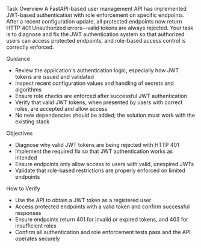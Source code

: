 Task Overview
A FastAPI-based user management API has implemented JWT-based authentication with role enforcement on specific endpoints. After a recent configuration update, all protected endpoints now return HTTP 401 Unauthorized errors—valid tokens are always rejected. Your task is to diagnose and fix the JWT authentication system so that authorized users can access protected endpoints, and role-based access control is correctly enforced.

Guidance
- Review the application's authentication logic, especially how JWT tokens are issued and validated
- Inspect recent configuration values and handling of secrets and algorithms
- Ensure role checks are enforced after successful JWT authentication
- Verify that valid JWT tokens, when presented by users with correct roles, are accepted and allow access
- No new dependencies should be added; the solution must work with the existing stack

Objectives
- Diagnose why valid JWT tokens are being rejected with HTTP 401
- Implement the required fix so that JWT authentication works as intended
- Ensure endpoints only allow access to users with valid, unexpired JWTs
- Validate that role-based restrictions are properly enforced on limited endpoints

How to Verify
- Use the API to obtain a JWT token as a registered user
- Access protected endpoints with a valid token and confirm successful responses
- Ensure endpoints return 401 for invalid or expired tokens, and 403 for insufficient roles
- Confirm all authentication and role enforcement tests pass and the API operates securely
